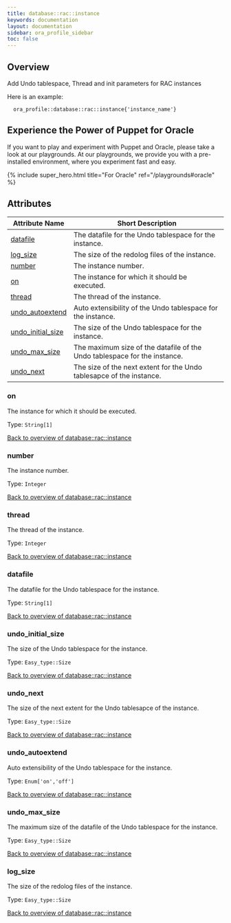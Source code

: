 ```yaml
---
title: database::rac::instance
keywords: documentation
layout: documentation
sidebar: ora_profile_sidebar
toc: false
---
```

## Overview

Add Undo tablespace, Thread and init parameters for RAC instances

Here is an example:
```puppet
  ora_profile::database::rac::instance{'instance_name'}
```





## Experience the Power of Puppet for Oracle

If you want to play and experiment with Puppet and Oracle, please take a look at our playgrounds. At our playgrounds, we provide you with a pre-installed environment, where you experiment fast and easy.

{% include super_hero.html title="For Oracle" ref="/playgrounds#oracle" %}


## Attributes



Attribute Name                                                  | Short Description                                                         |
--------------------------------------------------------------- | ------------------------------------------------------------------------- |
[datafile](#database::rac::instance_datafile)                   | The datafile for the Undo tablespace for the instance.                    |
[log_size](#database::rac::instance_log_size)                   | The size of the redolog files of the instance.                            |
[number](#database::rac::instance_number)                       | The instance number.                                                      |
[on](#database::rac::instance_on)                               | The instance for which it should be executed.                             |
[thread](#database::rac::instance_thread)                       | The thread of the instance.                                               |
[undo_autoextend](#database::rac::instance_undo_autoextend)     | Auto extensibility of the Undo tablespace for the instance.               |
[undo_initial_size](#database::rac::instance_undo_initial_size) | The size of the Undo tablespace for the instance.                         |
[undo_max_size](#database::rac::instance_undo_max_size)         | The maximum size of the datafile of the Undo tablespace for the instance. |
[undo_next](#database::rac::instance_undo_next)                 | The size of the next extent for the Undo tablesapce of the instance.      |




### on<a name='database::rac::instance_on'>

The instance for which it should be executed.

Type: `String[1]`


[Back to overview of database::rac::instance](#attributes)

### number<a name='database::rac::instance_number'>

The instance number.

Type: `Integer`


[Back to overview of database::rac::instance](#attributes)

### thread<a name='database::rac::instance_thread'>

The thread of the instance.

Type: `Integer`


[Back to overview of database::rac::instance](#attributes)

### datafile<a name='database::rac::instance_datafile'>

The datafile for the Undo tablespace for the instance.

Type: `String[1]`


[Back to overview of database::rac::instance](#attributes)

### undo_initial_size<a name='database::rac::instance_undo_initial_size'>

The size of the Undo tablespace for the instance.

Type: `Easy_type::Size`


[Back to overview of database::rac::instance](#attributes)

### undo_next<a name='database::rac::instance_undo_next'>

The size of the next extent for the Undo tablesapce of the instance.

Type: `Easy_type::Size`


[Back to overview of database::rac::instance](#attributes)

### undo_autoextend<a name='database::rac::instance_undo_autoextend'>

Auto extensibility of the Undo tablespace for the instance.

Type: `Enum['on','off']`


[Back to overview of database::rac::instance](#attributes)

### undo_max_size<a name='database::rac::instance_undo_max_size'>

The maximum size of the datafile of the Undo tablespace for the instance.

Type: `Easy_type::Size`


[Back to overview of database::rac::instance](#attributes)

### log_size<a name='database::rac::instance_log_size'>

The size of the redolog files of the instance.

Type: `Easy_type::Size`


[Back to overview of database::rac::instance](#attributes)
